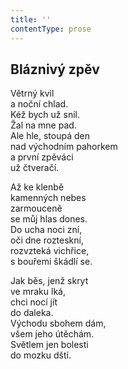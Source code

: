 ```yaml
---
title: ''
contentType: prose
---
```


## Bláznivý zpěv

Větrný kvil  
a noční chlad.  
Kéž bych už snil.  
Žal na mne pad.  
Ale hle, stoupá den  
nad východním pahorkem  
a první zpěváci  
už čtveračí.

Až ke klenbě  
kamenných nebes  
zarmouceně  
se můj hlas dones.  
Do ucha noci zní,  
oči dne rozteskní,  
rozvzteká vichřice,  
s bouřemi škádlí se.

Jak běs, jenž skryt  
ve mraku lká,  
chci nocí jít  
do daleka.  
Východu sbohem dám,  
všem jeho útěchám.  
Světlem jen bolesti  
do mozku dští.
